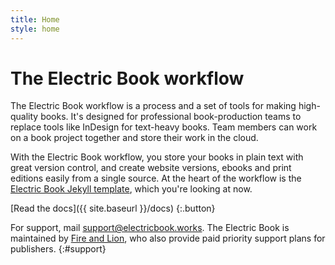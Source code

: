 ```yaml
---
title: Home
style: home
---
```


# The Electric Book workflow

The Electric Book workflow is a process and a set of tools for making high-quality books. It's designed for professional book-production teams to replace tools like InDesign for text-heavy books. Team members can work on a book project together and store their work in the cloud.

With the Electric Book workflow, you store your books in plain text with great version control, and create website versions, ebooks and print editions easily from a single source. At the heart of the workflow is the [Electric Book Jekyll template](https://github.com/electricbookworks/electric-book), which you're looking at now.

[Read the docs]({{ site.baseurl }}/docs)
{:.button}

For support, mail [support@electricbook.works](mailto:support@electricbook.works). The Electric Book is maintained by [Fire and Lion](http://fireandlion.com), who also provide paid priority support plans for publishers.
{:#support}

<!-- Remove these comment tags to activate a series home page for your book project

{% include metadata %}

# {{ series-name }}

{{ series-description }}

{% for book in site.data.meta.works %}
*[{{ book.title }}]({{ book.directory }}/text/{{ book.products.web.start-page }}.html)*
{% endfor %}

-->
